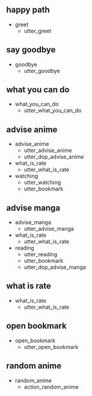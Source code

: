 ## happy path
* greet
  - utter_greet

## say goodbye
* goodbye
  - utter_goodbye

## what you can do
* what_you_can_do
  - utter_what_you_can_do

## advise anime
* advise_anime
  - utter_advise_anime
  - utter_dop_advise_anime
* what_is_rate
  - utter_what_is_rate
* watching
  - utter_watching
  - utter_bookmark

## advise manga
* advise_manga
  - utter_advise_manga
* what_is_rate
  - utter_what_is_rate
* reading
  - utter_reading
  - utter_bookmark
  - utter_dop_advise_manga

## what is rate
* what_is_rate
  - utter_what_is_rate

## open bookmark
* open_bookmark
  - utter_open_bookmark

## random anime
* random_anime
  - action_random_anime
